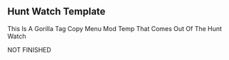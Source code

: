 ## Hunt Watch Template

This Is A Gorilla Tag Copy Menu Mod Temp That Comes Out Of The Hunt Watch

NOT FINISHED
